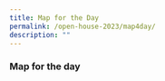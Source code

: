 ```yaml
---
title: Map for the Day
permalink: /open-house-2023/map4day/
description: ""
---
```

### **Map for the day**